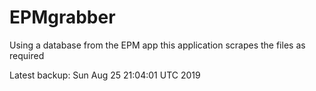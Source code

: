 # EPMgrabber
Using a database from the EPM app this application scrapes the files as required


Latest backup: Sun Aug 25 21:04:01 UTC 2019

